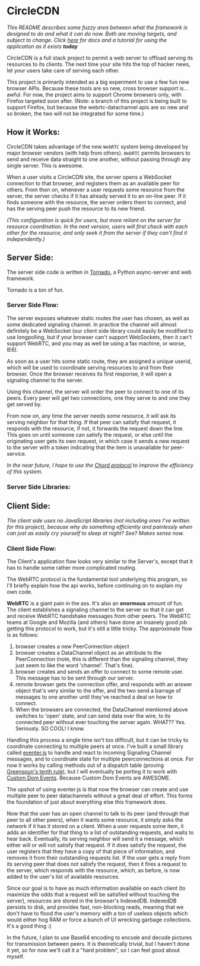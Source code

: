 # CircleCDN

_This README describes some fuzzy area between what the framework is _designed_ to do and what it _can do now_.  Both are moving targets, and subject to change.  Click [here]() for docs and a tutorial for using the application as it exists **today**_

CircleCDN is a full stack project to permit a web server to offload serving its resources to its clients.  The next time your site hits the top of hacker news, let your users take care of serving each other. 

This project is primarily intended as a big experiment to use a few fun new browser APIs. Because these tools are so new, cross browser support is... awful. For now, the project aims to support Chrome browsers only, with Firefox targeted soon after. (Note: a branch of this project is being built to support Firefox, but because the webrtc-datachannel apis are so new and so broken, the two will not be integrated for some time.)

## How it Works:

CircleCDN takes advantage of the new `WebRTC` system being developed by major browser vendors (with help from others).  `WebRTC` permits browsers to send and receive data straight to one another, without passing through any single server.  This is awesome.  

When a user visits a CircleCDN site, the server opens a WebSocket connection to that browser, and registers them as an available peer for others.  From then on, whenever a user requests some resource from the server, the server checks if it has already served it to an on-line peer.  If it finds someone with the resource, the server orders them to connect, and has the serving peer push the resource to its new friend. 

_(This configuration is quick for users, but more reliant on the server for resource coordination.  In the next version, users will first check with each other for the resource, and only seek it from the server if they can't find it independently.)_


## Server Side:

The server side code is written in [Tornado](http://www.tornadoweb.org/en/stable/), a Python async-server and web framework.  

Tornado is a ton of fun.  

### Server Side Flow:

The server exposes whatever static routes the user has chosen, as well as some dedicated signaling channel.  In practice the channel will almost definitely be a WebSocket (our client side library could easily be modified to use longpolling, but if your browser can't support WebSockets, then it can't support WebRTC, and you may as well be using a fax machine, or worse, IE6).  

As soon as a user hits some static route, they are assigned a unique userid, which will be used to coordinate serving resources to and from their browser.  Once the browser receives its first response, it will open a signaling channel to the server.  

Using this channel, the server will order the peer to connect to one of its peers.  Every peer will get two connections, one they serve to and one they get served by.  

From now on, any time the server needs some resource, it will ask its serving neighbor for that thing.  If that peer can satisfy that request, it responds with the resource, if not, it forwards the request down the line.  This goes on until someone can satisfy the request, or else until the originating user gets its own request, in which case it sends a new request to the server with a token indicating that the item is unavailable for peer-service.  


_In the near future, I hope to use the [Chord protocol](http://en.wikipedia.org/wiki/Chord_(peer-to-peer)) to improve the efficiency of this system._

### Server Side Libraries:


## Client Side:

_The client side uses no JavaScript libraries (not including ones I've written for this project), because why do something efficiently and painlessly when can just as easily cry yourself to sleep at night?  See?  Makes sense now._

### Client Side Flow:

The Client's application flow looks very similar to the Server's, except that it has to handle some rather more complicated routing.  

The WebRTC protocol is the fundamental tool underlying this program, so I'll briefly explain how the api works, before continuing on to explain my own code.

**WebRTC** is a giant pain in the ass.  It's also an **enormous** amount of fun.  The client establishes a signaling channel to the server so that it can get and receive WebRTC handshake messages from other peers.  The WebRTC teams at Google and Mozilla (and others) have done an insanely good job getting this protocol to work, but it's still a little tricky.  The approximate flow is as follows: 

1. browser creates a new PeerConnection object
2. browser creates a DataChannel object as an attribute to the PeerConnection (note, this is different than the signaling channel, they just seem to like the word 'channel'.  That's fine).
3. browser creates and sends an offer to connect to some remote user.  This message has to be sent through our server.
4. remote browser gets the connection offer, and responds with an answer object that's very similar to the offer, and the two send a barrage of messages to one another until they've reached a deal on how to connect.  
5. When the browsers are connected, the DataChannel mentioned above switches to 'open' state, and can send data over the wire, to its connected peer without ever touching the server again.  WHAT?? Yes. Seriously.  SO COOL!  I know.

Handling this process a single time isn't too difficult, but it can be tricky to coordinate connecting to multiple peers at once.  I've built a small library called [eventer.js](https://github.com/mbildner/CircleCDN/blob/master/static/javascript/eventer.js) to handle and react to incoming Signaling Channel messages, and to coordinate state for multiple peerconnections at once.  For now it works by calling methods out of a dispatch table (proving [Greenspun's tenth rule](http://en.wikipedia.org/wiki/Greenspun's_tenth_rule)), but I will eventually be porting it to work with [Custom Dom Events](https://developer.mozilla.org/en-US/docs/Web/API/CustomEvent).  Because Custom Dom Events are AWESOME.

The upshot of using eventer.js is that now the browser can create and use multiple peer to peer datachannels without a great deal of effort.  This forms the foundation of just about everything else this framework does.

Now that the user has an open channel to talk to its peer (and through that peer to all other peers), when it wants some resource, it simply asks the network if it has it stored on a client.  When a user requests some item, it adds an identifier for that thing to a list of outstanding requests, and waits to hear back.  Eventually, its serving neighbor will send it a message, which either will or will not satisfy that request.  If it does satisfy the request, the user registers that they have a copy of that piece of information, and removes it from their outstanding requests list.  If the user gets a reply from its serving peer that does not satisfy the request, then it fires a request to the server, which responds with the resource, which, as before, is now added to the user's list of available resources.

Since our goal is to have as much information available on each client (to maximize the odds that a request will be satisfied without touching the server), resources are stored in the browser's IndexedDB.  IndexedDB persists to disk, and provides fast, non-blocking reads, meaning that we don't have to flood the user's memory with a ton of useless objects which would either hog RAM or force a bunch of UI wrecking garbage collections.  It's a good thing :)

In the future, I plan to use Base64 encoding to encode and decode pictures for transmission between peers.  It is theoretically trivial, but I haven't done it yet, so for now we'll call it a "hard problem", so I can feel good about myself.  
